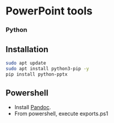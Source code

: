 # PowerPoint tools

### Python

## Installation

```bash
sudo apt update 
sudo apt install python3-pip -y
pip install python-pptx

```

## Powershell

* Install [Pandoc](https://pandoc.org/installing.html).
* From powershell, execute exports.ps1